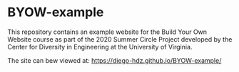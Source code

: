 # BYOW-example
This repository contains an example website for the Build Your Own Website course as part of the 2020 Summer Circle Project developed by the Center for Diversity in Engineering at the University of Virginia.

The site can bew viewed at: https://diego-hdz.github.io/BYOW-example/
